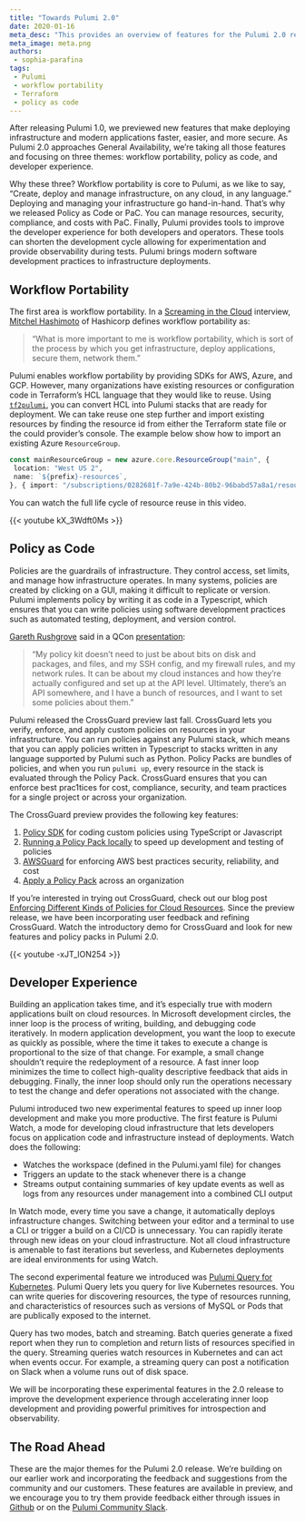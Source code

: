 ```yaml
---
title: "Towards Pulumi 2.0"
date: 2020-01-16
meta_desc: "This provides an overview of features for the Pulumi 2.0 release"
meta_image: meta.png
authors:
 - sophia-parafina
tags:
 - Pulumi
 - workflow portability
 - Terraform
 - policy as code
---
```


After releasing Pulumi 1.0, we previewed new features that make deploying infrastructure and modern applications faster, easier, and more secure. As Pulumi 2.0 approaches General Availability, we’re taking all those features and focusing on three themes: workflow portability, policy as code, and developer experience. 

Why these three? Workflow portability is core to Pulumi, as we like to say, “Create, deploy and manage infrastructure, on any cloud, in any language.” Deploying and managing your infrastructure go hand-in-hand. That’s why we released Policy as Code or PaC. You can manage resources, security, compliance, and costs with PaC. Finally, Pulumi provides tools to improve the developer experience for both developers and operators. These tools can shorten the development cycle allowing for experimentation and provide observability during tests. Pulumi brings modern software development practices to infrastructure deployments.

<!--more-->

## Workflow Portability

The first area is workflow portability. In a [Screaming in the Cloud](https://www.lastweekinaws.com/podcast/screaming-in-the-cloud/episode-67-infrastructure-as-code-with-terraform-and-mitchell-hashimoto/) interview, [Mitchel Hashimoto](https://twitter.com/mitchellh) of Hashicorp defines workflow portability as:

> “What is more important to me is workflow portability, which is sort of the process by which you get infrastructure, deploy applications, secure them, network them.”

Pulumi enables workflow portability by providing SDKs for AWS, Azure, and GCP. However, many organizations have existing resources or configuration code in Terraform’s HCL language that they would like to reuse. Using [`tf2pulumi`](https://github.com/pulumi/tf2pulumi), you can convert HCL into Pulumi stacks that are ready for deployment. We can take reuse one step further and import existing resources by finding the resource id from either the Terraform state file or the could provider’s console. The example below show how to import an existing Azure `ResourceGroup`.

```ts
const mainResourceGroup = new azure.core.ResourceGroup("main", {
 location: "West US 2",
 name: `${prefix}-resources`,
}, { import: "/subscriptions/0282681f-7a9e-424b-80b2-96babd57a8a1/resourceGroups/tfvmex-resources" });
```

You can watch the full life cycle of resource reuse in this video.

{{< youtube kX_3Wdft0Ms >}}

## Policy as Code

Policies are the guardrails of infrastructure. They control access, set limits, and manage how infrastructure operates. In many systems, policies are created by clicking on a GUI, making it difficult to replicate or version. Pulumi implements policy by writing it as code in a Typescript, which ensures that you can write policies using software development practices such as automated testing, deployment, and version control.

[Gareth Rushgrove](http://twitter.com/garethr) said in a QCon [presentation](https://www.infoq.com/presentations/policy-as-code/):

> “My policy kit doesn’t need to just be about bits on disk and packages, and files, and my SSH config, and my firewall rules, and my network rules. It can be about my cloud instances and how they’re actually configured and set up at the API level. Ultimately, there’s an API somewhere, and I have a bunch of resources, and I want to set some policies about them.”

Pulumi released the CrossGuard preview last fall. CrossGuard lets you verify, enforce, and apply custom policies on resources in your infrastructure. You can run policies against any Pulumi stack, which means that you can apply policies written in Typescript to stacks written in any language supported by Pulumi such as Python. Policy Packs are bundles of policies, and when you run `pulumi up`, every resource in the stack is evaluated through the Policy Pack. CrossGuard ensures that you can enforce best prac1tices for cost, compliance, security, and team practices for a single project or across your organization.

The CrossGuard preview provides the following key features:

 1. [Policy SDK](https://github.com/pulumi/pulumi-policy) for coding custom policies using TypeScript or Javascript
 2. [Running a Policy Pack locally](https://www.pulumi.com/docs/get-started/crossguard/authoring-a-policy-pack/#testing-the-policy-pack-locally) to speed up development and testing of policies
 3. [AWSGuard](https://github.com/pulumi/pulumi-policy-aws) for enforcing AWS best practices security, reliability, and cost
 4. [Apply a Policy Pack](https://www.pulumi.com/docs/get-started/crossguard/enforcing-a-policy-pack/) across an organization

If you’re interested in trying out CrossGuard, check out our blog post [Enforcing Different Kinds of Policies for Cloud Resources](https://www.pulumi.com/blog/enforcing-different-kinds-of-policies-for-cloud-resources/). Since the preview release, we have been incorporating user feedback and refining CrossGuard. Watch the introductory demo for CrossGuard and look for new features and policy packs in Pulumi 2.0.

{{< youtube -xJT_lON254 >}}

## Developer Experience

Building an application takes time, and it’s especially true with modern applications built on cloud resources. In Microsoft development circles, the inner loop is the process of writing, building, and debugging code iteratively. In modern application development, you want the loop to execute as quickly as possible, where the time it takes to execute a change is proportional to the size of that change. For example, a small change shouldn’t require the redeployment of a resource. A fast inner loop minimizes the time to collect high-quality descriptive feedback that aids in debugging. Finally, the inner loop should only run the operations necessary to test the change and defer operations not associated with the change.

Pulumi introduced two new experimental features to speed up inner loop development and make you more productive. The first feature is Pulumi Watch, a mode for developing cloud infrastructure that lets developers focus on application code and infrastructure instead of deployments. Watch does the following:

- Watches the workspace (defined in the Pulumi.yaml file) for changes
- Triggers an update to the stack whenever there is a change
- Streams output containing summaries of key update events as well as logs from any resources under management into a combined CLI output

In Watch mode, every time you save a change, it automatically deploys infrastructure changes. Switching between your editor and a terminal to use a CLI or trigger a build on a CI/CD is unnecessary. You can rapidly iterate through new ideas on your cloud infrastructure. Not all cloud infrastructure is amenable to fast iterations but severless, and Kubernetes deployments are ideal environments for using Watch.

The second experimental feature we introduced was [Pulumi Query for Kubernetes](https://github.com/pulumi/pulumi-query-kubernetes). Pulumi Query lets you query for live Kubernetes resources. You can write queries for discovering resources, the type of resources running, and characteristics of resources such as versions of MySQL or Pods that are publically exposed to the internet.

Query has two modes, batch and streaming. Batch queries generate a fixed report when they run to completion and return lists of resources specified in the query. Streaming queries watch resources in Kubernetes and can act when events occur. For example, a streaming query can post a notification on Slack when a volume runs out of disk space.

We will be incorporating these experimental features in the 2.0 release to improve the development experience through accelerating inner loop development and providing powerful primitives for introspection and observability.

## The Road Ahead

These are the major themes for the Pulumi 2.0 release. We’re building on our earlier work and incorporating the feedback and suggestions from the community and our customers. These features are available in preview, and we encourage you to try them provide feedback either through issues in [Github](https://github.com/pulumi) or on the [Pulumi Community Slack](https://slack.pulumi.com/).